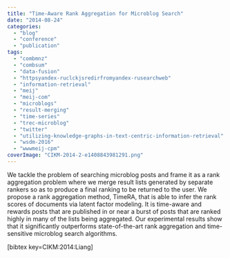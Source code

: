 ```yaml
---
title: "Time-Aware Rank Aggregation for Microblog Search"
date: "2014-08-24"
categories:
  - "blog"
  - "conference"
  - "publication"
tags:
  - "combmnz"
  - "combsum"
  - "data-fusion"
  - "httpsyandex-ruclckjsredirfromyandex-rusearchweb"
  - "information-retrieval"
  - "meij"
  - "meij-com"
  - "microblogs"
  - "result-merging"
  - "time-series"
  - "trec-microblog"
  - "twitter"
  - "utilizing-knowledge-graphs-in-text-centric-information-retrieval"
  - "wsdm-2016"
  - "wwwmeij-cpm"
coverImage: "CIKM-2014-2-e1408843981291.png"
---
```


We tackle the problem of searching microblog posts and frame it as a rank aggregation problem where we merge result lists generated by separate rankers so as to produce a final ranking to be returned to the user. We propose a rank aggregation method, TimeRA, that is able to infer the rank scores of documents via latent factor modeling. It is time-aware and rewards posts that are published in or near a burst of posts that are ranked highly in many of the lists being aggregated. Our experimental results show that it significantly outperforms state-of-the-art rank aggregation and time-sensitive microblog search algorithms.

\[bibtex key=CIKM:2014:Liang\]

